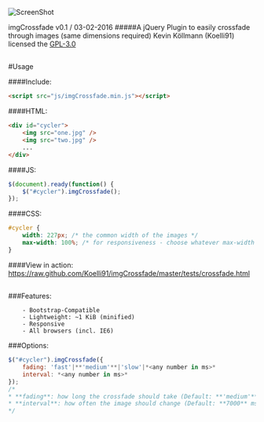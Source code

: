 ![ScreenShot](https://raw.github.com/Koelli91/imgCrossfade/master/tests/banner.png)

imgCrossfade v0.1 / 03-02-2016
#####A jQuery Plugin to easily crossfade through images (same dimensions required)
Kevin Köllmann (Koelli91)
licensed the [GPL-3.0](https://raw.github.com/Koelli91/imgCrossfade/master/license.txt)
## 
#Usage

####Include:
```html
<script src="js/imgCrossfade.min.js"></script>
```

####HTML:
```html
<div id="cycler">
	<img src="one.jpg" />
	<img src="two.jpg" />
	...
</div>
```

####JS:
```js
$(document).ready(function() {
	$("#cycler").imgCrossfade();
});
```

####CSS:
```css
#cycler {
	width: 227px; /* the common width of the images */
	max-width: 100%; /* for responsiveness - choose whatever max-width you'd like */
}
```

####View in action:
https://raw.github.com/Koelli91/imgCrossfade/master/tests/crossfade.html
## 
###Features:
```
	- Bootstrap-Compatible
	- Lightweight: ~1 KiB (minified)
	- Responsive
	- All browsers (incl. IE6)
```
 
###Options:
```js
$("#cycler").imgCrossfade({
	fading: 'fast'|**'medium'**|'slow'|*<any number in ms>*
	interval: *<any number in ms>*
});
/*
* **fading**: how long the crossfade should take (Default: **'medium'** (= 1500 ms))
* **interval**: how often the image should change (Default: **7000** ms)
*/
```
